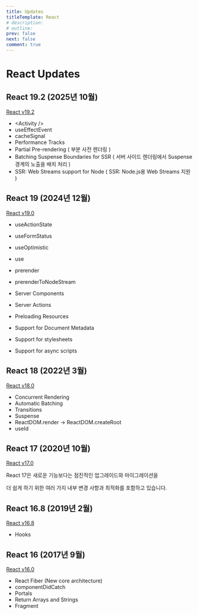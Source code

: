 ```yaml
---
title: Updates
titleTemplate: React
# description:
# outline:
prev: false
next: false
comment: true
---
```


# React Updates

## React 19.2 (2025년 10월)

[React v19.2](https://react.dev/blog/2025/10/01/react-19-2)

- \<Activity /\>
- useEffectEvent
- cacheSignal
- Performance Tracks
- Partial Pre-rendering ( 부분 사전 렌더링 )
- Batching Suspense Boundaries for SSR ( 서버 사이드 렌더링에서 Suspense 경계의 노출을 배치 처리 )
- SSR: Web Streams support for Node ( SSR: Node.js용 Web Streams 지원 )

## React 19 (2024년 12월)

[React v19.0](https://react.dev/blog/2024/12/05/react-19)

- useActionState
- useFormStatus
- useOptimistic
- use
- prerender
- prerenderToNodeStream
- Server Components
- Server Actions

- Preloading Resources
- Support for Document Metadata
- Support for stylesheets
- Support for async scripts

## React 18 (2022년 3월)

[React v18.0](https://react.dev/blog/2022/03/29/react-v18)

- Concurrent Rendering
- Automatic Batching
- Transitions
- Suspense
- ReactDOM.render -> ReactDOM.createRoot
- useId

## React 17 (2020년 10월)

[React v17.0](https://legacy.reactjs.org/blog/2020/10/20/react-v17.html)

React 17은 새로운 기능보다는 점진적인 업그레이드와 마이그레이션을

더 쉽게 하기 위한 여러 가지 내부 변경 사항과 최적화를 포함하고 있습니다.

## React 16.8 (2019년 2월)

[React v16.8](https://legacy.reactjs.org/blog/2019/02/06/react-v16.8.0.html)

- Hooks

## React 16 (2017년 9월)

[React v16.0](https://legacy.reactjs.org/blog/2017/09/26/react-v16.0.html)

- React Fiber (New core architecture)
- componentDidCatch
- Portals
- Return Arrays and Strings
- Fragment
